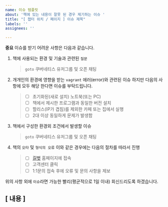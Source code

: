 ```yaml
---
name: 이슈 템플릿
about: '책에 있는 내용이 잘못 된 경우 제기하는 이슈 '
title: "[ 챕터 위치 / 페이지 ] 이슈 제목"
labels: ''
assignees: ''

---
```


**중요**  이슈를 받기 어려운 사항은 다음과 같습니다. 

1. 책에 사용되는 환경 및 기술과 관련된 `질문` 
   > `goto` 쿠버네티스 유저그룹 및 오픈 채팅 
   
2. 개개인의 환경에 영향을 받는 `vagrant` 에러(error)와 관련된 이슈
    하지만 다음의 사항에 모두 해당 한다면 이슈를 부탁드립니다.  
   > - [ ]  초기화된(새로 설치) 노트북(또는 PC)
   > - [ ]  책에서 제시한 프로그램과 동일한 버전 설치
   > - [ ]  할리스(IP가 겹침)를 제외한 카페 또는 집에서 실행
   > - [ ]  2대 이상 동일하게  문제가 발생함

3. 책에서 구성한 환경외 조건에서 발생할 이슈 
   > `goto` 쿠버네티스 유저그룹 및 오픈 채팅 

4. 책의 `오타` 및 `형식의 오류` 
    이와 같은 경우에는 다음의 절차를 따라서 진행 
   > - [ ]  [길벗](https://www.gilbut.co.kr) 홈페이지에 접속 
   > - [ ]  고객센터 클릭 
   > - [ ]  1:1문의 접속 후에 오류 및 문의 사항을 제보 

위의 사항 외에 `이슈`라면 가능한 빨리(평균적으로 1일 이내) 회신드리도록 하겠습니다. 

## [ 내용 ]
